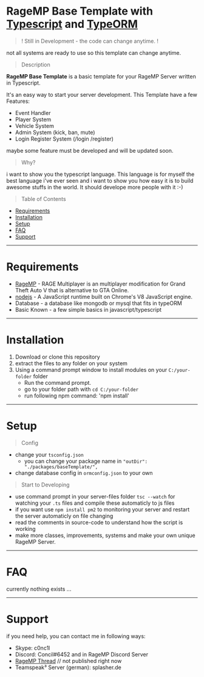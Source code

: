 # RageMP Base Template with [Typescript](https://www.typescriptlang.org/) and [TypeORM](https://typeorm.io/)

> ! Still in Development - the code can change anytime. !

not all systems are ready to use so this template can change anytime.

> Description

**RageMP Base Template** is a basic template for your RageMP Server written in Typescript.

It's an easy way to start your server development. This Template have a few Features:

- Event Handler
- Player System
- Vehicle System 
- Admin System (kick, ban, mute)
- Login Register System (/login /register)

maybe some feature must be developed and will be updated soon.

> Why?

i want to show you the typescript language. This language is for myself the best language i've ever seen and i want to show you how easy it is to build awesome stuffs in the world. It should develope more people with it :-)

> Table of Contents

- [Requirements](#requirements)
- [Installation](#installation)
- [Setup](#setup)
- [FAQ](#faq)
- [Support](#support)

---

# Requirements
- [RageMP](http://rage.mp) - RAGE Multiplayer is an multiplayer modification for Grand Theft Auto V that is alternative to GTA Online.
- [nodejs](https://nodejs.org/) - A JavaScript runtime built on Chrome's V8 JavaScript engine.
- Database - a database like mongodb or mysql that fits in typeORM
- Basic Known - a few simple basics in javascript/typescript

---

# Installation
1. Download or clone this repository
2. extract the files to any folder on your system
3. Using a command prompt window to install modules on your `C:/your-folder` folder
    - Run the command prompt.
    - go to your folder path with `cd C:/your-folder`
    - run following npm command: 'npm install'

---

# Setup

> Config

- change your `tsconfig.json`
    - you can change your package name in `"outDir": "./packages/baseTemplate/",`
- change database config in `ormconfig.json` to your own

> Start to Developing
- use command prompt in your server-files folder `tsc --watch` for watching your `.ts` files and compile these automaticly to js files
- if you want use `npm install pm2` to monitoring your server and restart the server automaticly on file changing
- read the comments in source-code to understand how the script is working
- make more classes, improvements, systems and make your own unique RageMP Server.



---

# FAQ

currently nothing exists ...

---

# Support

if you need help, you can contact me in following ways:

- Skype: c0nc1l
- Discord: Concil#6452 and in RageMP Discord Server
- [RageMP Thread]() // not published right now
- Teamspeak³ Server (german): splasher.de